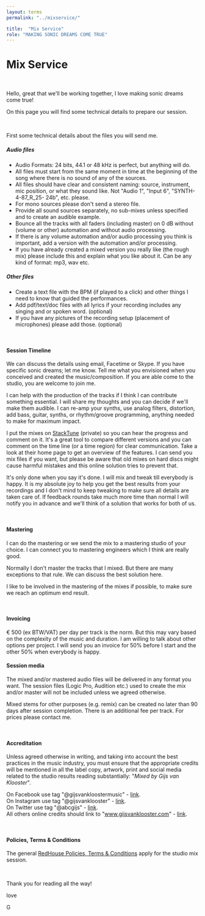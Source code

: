 ```yaml
---
layout: terms
permalink: "../mixservice/" 

title:  "Mix Service"
role: "MAKING SONIC DREAMS COME TRUE"
---
```


# Mix Service

<p>&nbsp;</p>

Hello, great that we'll be working together, I love making sonic dreams come true!

On this page you will find some technical details to prepare our session.

<p>&nbsp;</p>

First some technical details about the files you will send me. 

##### <strong>Audio files</strong>

- Audio Formats: 24 bits, 44.1 or 48 kHz is perfect, but anything will do.
- All files must start from the same moment in time at the beginning of the song where there is no sound of any of the sources.
- All files should have clear and consistent naming: source, instrument, mic position, or what they sound like. Not "Audio 1", "Input 6", "SYNTH-4-87\_R\_25- 24b", etc. please.
- For mono sources please don't send a stereo file.
- Provide all sound sources separately, no sub-mixes unless specified and to create an audible example.
- Bounce all the tracks with all faders (including master) on 0 dB without (volume or other) automation and without audio processing.
- If there is any volume automation and/or audio processing you think is important, add a version with the automation and/or processing.
- If you have already created a mixed version you really like (the rough mix) please include this and explain what you like about it. Can be any kind of format: mp3, wav etc. 


##### <strong>Other files</strong>

- Create a text file with the BPM (if played to a click) and other things I need to know that guided the performances.
- Add pdf/text/doc files with all lyrics if your recording includes any singing and or spoken word. (optional)
- If you have any pictures of the recording setup (placement of microphones) please add those. (optional)

<p>&nbsp;</p>



#### <strong>Session Timeline</strong>

We can discuss the details using email, Facetime or Skype. If you have specific sonic dreams; let me know. Tell me what you envisioned when you conceived and created the music/composition.
If you are able come to the studio, you are welcome to join me.

I can help with the production of the tracks if I think I can contribute something essential. I will share my thoughts and you can decide if we'll make them audible. I can re-amp your synths, use analog filters, distortion, add bass, guitar, synths, or rhythm/groove programming, anything needed to make for maximum impact. 

I put the mixes on [StackTune](https://stacktune.com) (private) so you can hear the progress and comment on it. It's a great tool to compare different versions and you can comment on the time line (or a time region) for clear communication. Take a look at their home page to get an overview of the features.
I can send you mix files if you want, but please be aware that old mixes on hard discs might cause harmful mistakes and this online solution tries to prevent that.

It's only done when you say it's done. I will mix and tweak till everybody is happy. It is my absolute joy to help you get the best results from your recordings and I don't mind to keep tweaking to make sure all details are taken care of. If feedback rounds take much more time than normal I will notify you in advance and we'll think of a solution that works for both of us.



<p>&nbsp;</p>

#### <strong>Mastering</strong>

I can do the mastering or we send the mix to a mastering studio of your choice. I can connect you to mastering engineers which I think are really good.

Normally I don't master the tracks that I mixed. But there are many exceptions to that rule. We can discuss the best solution here.

I like to be involved in the mastering of the mixes if possible, to make sure we reach an optimum end result.



<p>&nbsp;</p>

#### <strong>Invoicing</strong>

€ 500 (ex BTW/VAT) per day per track is the norm. But this may vary based on the complexity of the music and duration. I am willing to talk about other options per project.
I will send you an invoice for 50% before I start and the other 50% when everybody is happy.


#### <strong>Session media</strong>

The mixed and/or mastered audio files will be delivered in any format you want. The session files (Logic Pro, Audition etc.) used to create the mix and/or master will not be included unless we agreed otherwise.

Mixed stems for other purposes (e.g. remix) can be created no later than 90 days after session completion. There is an additional fee per track. For prices please contact me.



<p>&nbsp;</p>

#### <strong>Accreditation</strong>

Unless agreed otherwise in writing, and taking into account the best practices in the music industry, you must ensure that the appropriate credits will be mentioned in all the label copy, artwork, print and social media related to the studio results reading substantially: "<em>Mixed by Gijs van Klooster</em>".

On Facebook use tag "@gijsvankloostermusic" - [link](https://www.facebook.com/gijsvankloostermusic).<br />
On Instagram use tag "@gijsvanklooster" - [link](https://www.instagram.com/gijsvanklooster).<br />
On Twitter use tag "@abcgijs" - [link](https://twitter.com/abcgijs).<br />
All others online credits should link to "www.gijsvanklooster.com" - [link](https://gijsvanklooster.com).



<p>&nbsp;</p>

#### <strong>Policies, Terms & Conditions</strong>

The general [RedHouse Policies, Terms & Conditions](../terms/) apply for the studio mix session.



<p>&nbsp;</p>

Thank you for reading all the way!

love

G
